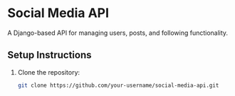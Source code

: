 # Social Media API

A Django-based API for managing users, posts, and following functionality.

## Setup Instructions
1. Clone the repository:
   ```bash
   git clone https://github.com/your-username/social-media-api.git

